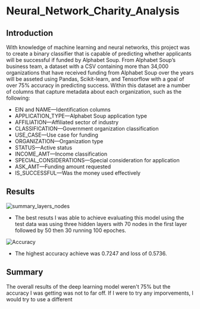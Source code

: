 # Neural_Network_Charity_Analysis
## Introduction

With knowledge of machine learning and neural networks, this project was to create a binary classifier that is capable of predicting whether applicants will be successful if funded by Alphabet Soup. From Alphabet Soup’s business team, a dataset with a CSV containing more than 34,000 organizations that have received funding from Alphabet Soup over the years will be asseted using Pandas, Scikit-learn, and Tensorflow with a goal of over 75% accuracy in predicting success. Within this dataset are a number of columns that capture metadata about each organization, such as the following:

- EIN and NAME—Identification columns
- APPLICATION_TYPE—Alphabet Soup application type
- AFFILIATION—Affiliated sector of industry
- CLASSIFICATION—Government organization classification
- USE_CASE—Use case for funding
- ORGANIZATION—Organization type
- STATUS—Active status
- INCOME_AMT—Income classification
- SPECIAL_CONSIDERATIONS—Special consideration for application
- ASK_AMT—Funding amount requested
- IS_SUCCESSFUL—Was the money used effectively

## Results

![summary_layers_nodes](https://user-images.githubusercontent.com/56700719/167463594-53ae5c00-037f-44de-9e85-d8a7179b69a5.JPG)

- The best resuts I was able to achieve evaluating this model using the test data was using three hidden layers with 70 nodes in the first layer followed by 50 then 30 running 100 epoches.

![Accuracy](https://user-images.githubusercontent.com/56700719/167463130-5491b9c3-8f22-49b9-bb76-f3cbf1a7b594.JPG)

- The highest accuracy achieve was 0.7247 and loss of 0.5736.

## Summary

The overall results of the deep learning model weren't 75% but the accuracy I was getting was not to far off. If I were to try any imporvements, I would try to use a different 
